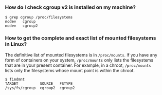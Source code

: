 ### How do I check cgroup v2 is installed on my machine?

```
$ grep cgroup /proc/filesystems 
nodev	cgroup
nodev	cgroup2
```

### How to get the complete and exact list of mounted filesystems in Linux?

The definitive list of mounted filesystems is in `/proc/mounts`. If you have any form of containers on your system, `/proc/mounts` only lists the filesystems that are in your present container. For example, in a chroot, `/proc/mounts` lists only the filesystems whose mount point is within the chroot. 

```
$ findmnt
TARGET          SOURCE   FSTYPE
/sys/fs/cgroup  cgroup2  cgroup2
```